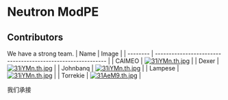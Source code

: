 # Neutron ModPE

## Contributors
We have a strong team.
| Name   | Image | 
| -------- | ------------------------------------------------------------ |
| CAIMEO   | [![31iYMn.th.jpg](https://s2.ax1x.com/2020/02/23/31iYMn.th.jpg)](https://imgchr.com/i/31iYMn) |
| Dexer    | [![31iYMn.th.jpg](https://s2.ax1x.com/2020/02/23/31iYMn.th.jpg)](https://imgchr.com/i/31iYMn) |
| Johnbanq | [![31iYMn.th.jpg](https://s2.ax1x.com/2020/02/23/31iYMn.th.jpg)](https://imgchr.com/i/31iYMn) |
| Lampese  | [![31iYMn.th.jpg](https://s2.ax1x.com/2020/02/23/31iYMn.th.jpg)](https://imgchr.com/i/31iYMn) |
| Torrekie  | [![31AeM9.th.jpg](https://s2.ax1x.com/2020/02/23/31AeM9.th.jpg)](https://imgchr.com/i/31AeM9) |

我们承接
